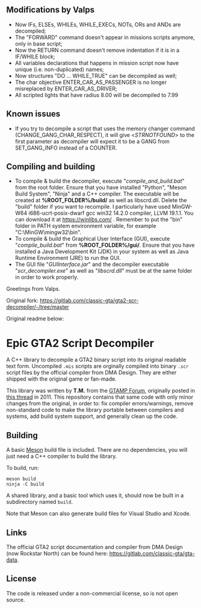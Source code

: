 ## Modifications by Valps

- Now IFs, ELSEs, WHILEs, WHILE_EXECs, NOTs, ORs and ANDs are decompiled;
- The "FORWARD" command doesn't appear in missions scripts anymore, only in base script;
- Now the RETURN command doesn't remove indentation if it is in a IF/WHILE block;
- All variables declarations that happens in mission script now have unique (i.e. non-duplicated) names;
- Now structures "DO ... WHILE_TRUE" can be decompiled as well;
- The char objective ENTER_CAR_AS_PASSENGER is no longer misreplaced by ENTER_CAR_AS_DRIVER;
- All scripted lights that have radius 8.00 will be decompiled to 7.99

## Known issues

- If you try to decompile a script that uses the memory changer command (CHANGE_GANG_CHAR_RESPECT), it will give \<*STRNOTFOUND*\> to the first parameter as decompiler will expect it to be a GANG from SET_GANG_INFO instead of a COUNTER.

## Compiling and building

- To compile & build the decompiler, execute "*compile_and_build.bat*" from the root folder. Ensure that you have installed "Python", "Meson Build System", "Ninja" and a C++ compiler. The executable will be created at **%ROOT_FOLDER%/build/** as well as libscrd.dll. Delete the "build" folder if you want to recompile. I particularly have used MinGW-W64 i686-ucrt-posix-dwarf gcc win32 14.2.0 compiler, LLVM 19.1.1. You can download it at https://winlibs.com/ . Remember to put the "bin" folder in PATH system environment variable, for example "C:\MinGW\mingw32\bin\".
- To compile & build the Graphical User Interface (GUI), execute "*compile_build.bat*" from **%ROOT_FOLDER%/gui/**. Ensure that you have installed a Java Development Kit (JDK) in your system as well as Java Runtime Environment (JRE) to run the GUI.
- The GUI file "*GUIInterface.jar*" and the decompiler executable "*scr_decompiler.exe*" as well as "*libscrd.dll*" must be at the same folder in order to work properly.

Greetings from Valps.

Original fork: https://gitlab.com/classic-gta/gta2-scr-decompiler/-/tree/master

Original readme below:

# Epic GTA2 Script Decompiler

A C++ library to decompile a GTA2 binary script into its original readable
text form. Uncompiled `.mis` scripts are orginally compiled into binary `.scr`
script files by the official compiler from DMA Design. They are either shipped
with the original game or fan-made.

This library was written by **T.M.** from the [GTAMP Forum](https://gtamp.com/forum),
originally posted in [this thread](https://gtamp.com/forum/viewtopic.php?t=447)
in 2011. This repository contains that same code with only minor changes from
the original, in order to: fix compiler errors/warnings, remove non-standard
code to make the library portable between compilers and systems, add build
system support, and generally clean up the code.

## Building

A basic [Meson](https://mesonbuild.com) build file is included. There are no
dependencies, you will just need a C++ compiler to build the library.

To build, run:

    meson build
    ninja -C build

A shared library, and a basic tool which uses it, should now be built in a
subdirectory named `build`.

Note that Meson can also generate build files for Visual Studio and Xcode.

## Links

The official GTA2 script documentation and compiler from DMA Design (now
Rockstar North) can be found here: <https://gitlab.com/classic-gta/gta-data>.

## License

The code is released under a non-commercial license, so is not open source.
